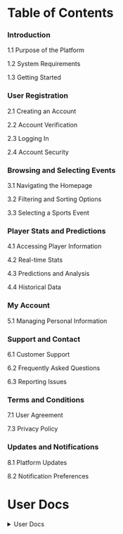 # Table of Contents  
  
### Introduction 

1.1 Purpose of the Platform 

1.2 System Requirements 

1.3 Getting Started 

### User Registration  

2.1 Creating an Account 

2.2 Account Verification 

2.3 Logging In 

2.4 Account Security 

### Browsing and Selecting Events  

3.1 Navigating the Homepage 

3.2 Filtering and Sorting Options 

3.3 Selecting a Sports Event 

### Player Stats and Predictions  

4.1 Accessing Player Information 

4.2 Real-time Stats 

4.3 Predictions and Analysis 

4.4 Historical Data 

### My Account  

5.1 Managing Personal Information 

### Support and Contact  

6.1 Customer Support 

6.2 Frequently Asked Questions 

6.3 Reporting Issues 

### Terms and Conditions  

7.1 User Agreement 

7.3 Privacy Policy 

### Updates and Notifications  

8.1 Platform Updates 

8.2 Notification Preferences 

# User Docs

<details>
<summary>User Docs</summary>  
  
**Screenshots will be added at a later date**
  
### Introduction 

**1.1 Purpose of the Platform** 

Precious Picks is designed to provide users with accurate player stats and predictions to enhance their online sports betting experience. 

**1.2 Getting Started** 

Create a Precious Picks account. After registration, explore the many features the platform offers, including browsing sporting events, accessing player stats, and more.  

### User Registration  

**2.1 Creating an Account** 

To create an account, click on the "Sign up" button on the homepage. Fill in the required information and verify your email address. 

**2.2 Account Verification** 

Verify your account through the email link sent during registration. This ensures the security of your account. 

**2.3 Logging In** 

To log in, enter your credentials on the login page to access your account 

**2.4 Account Security** 

Enhance account security by enabling two-factor authentication in your account settings.  

### Browsing and Selecting Events  

**3.1 Navigating the Homepage** 

Explore the homepage to find a list of upcoming sporting events, trending sports, and featured matches. Use the search bar or filters to narrow down your choices. 

**3.2 Filtering and Sorting Options** 

Utilize filters such as sport type, date, and popularity to find specific events. Sort options help organize events based on time, odds, or relevance. 

**3.3 Selecting a Sports Event** 

Click on an event to view detailed information, including participating teams and match odds/statistics.  

### Player Stats and Predictions  

**4.1 Accessing Player Information** 

Navigate to the player section to access comprehensive statistics, individual historical performance, and head-to-head data. 

**4.2 Real-time Stats** 

Stay updated with live player statistics during matches to make informed betting decisions. 

**4.3 Predictions and Analysis** 

Explore the platforms predictions and analysis tools for insights into player performance and match outcomes.  

**4.4 Historical Data** 

Access historical data for players, teams, and events to identify patterns and trends.  

### My Account  

**5.1 Managing Personal Information** 

Update personal details, including contact information and password, in the account settings. 

### Support and Contact  

**6.1 Customer Support** 

Contact our customer support team for assistance with account issues, website errors, or technical difficulties at PreciousPicksCustomerSupport@PreciousPicks.com 

**6.2 Frequently Asked Questions** 

**How do I navigate to specific sports events?**

  *Use the search bar, filters, and sorting options on the homepage to find and select specific sports events based on criteria such as sport type, date, and popularity.*

**Where can I find player statistics and predictions?** 

  *Navigate to the player section to access detailed player statistics, real-time updates, and predictions for informed betting decisions.*

**What do I do if I forget my password?** 

  *On the login page, click on the "Forgot Password" link. Follow the instructions to reset your password via the email address associated with your account.*

**Is there a mobile app available for the platform?** 

  *Check the platform's website or app store for information on the availability of a mobile app.*

**How are the odds calculated on the platform?** 

  *Odds are calculated based on various factors, including team performance, player statistics, and historical data. The platform uses algorithms to generate accurate and fair odds.*

**How frequently are player statistics updated during a live event?** 

  *Player statistics are updated in real-time during live events. The platform utilizes live data feeds to provide users with the most accurate and current information.*

**What factors contribute to the platform's predictions for a specific event?** 

  *Predictions are generated based on a combination of historical data, team and player performance, recent form, and various statistical models. The platform aims to provide insightful analysis for users.*

**How can I interpret the odds to make informed betting decisions?** 

  *Understanding odds is crucial. Higher odds typically indicate a less likely outcome but offer a higher potential payout. Lower odds suggest a more likely outcome with a lower potential payout.*

**Can I receive notifications for significant odds changes or updates?** 

  *Check your notification preferences in the account settings. Some platforms provide the option to receive alerts for significant odds changes or updates on selected events.*


**6.3 Reporting Issues** 

If you encounter any bugs or issues, contact the customer support team at PreciousPicksCustomerSupport@PreciousPicks.com 

### Terms and Conditions  

**7.1 User Agreement** 

Read and understand the User Agreement that outlines the terms and conditions governing your use of the platform  

**7.3 Privacy Policy** 

Understand how your personal information is collected, used, and protected by reviewing the privacy policy.  

### Updates and Notifications  

**8.1 Platform Updates** 

Stay informed about platforms updates, new features, and improvements through notifications and announcements. 

**8.2 Notification Preferences** 

Manage your notifications preferences to receives updates on promotions, important platform information, and select custom notifications. 

</details>
